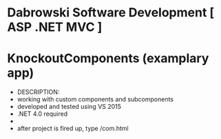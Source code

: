 # Dabrowski Software Development [ ASP .NET MVC ] 
# KnockoutComponents (examplary app)

- DESCRIPTION:
 - working with custom components and subcomponents
 - developed and tested using VS 2015
 - .NET 4.0 required
 - 
- after project is fired up, type /com.html
